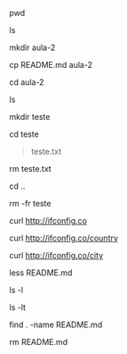 pwd

ls

mkdir aula-2

cp README.md aula-2

cd aula-2

ls

mkdir teste

cd teste

> teste.txt

rm teste.txt

cd ..

rm -fr teste

curl http://ifconfig.co

curl http://ifconfig.co/country

curl http://ifconfig.co/city

less README.md

ls -l 

ls -lt

find . -name README.md

rm README.md


